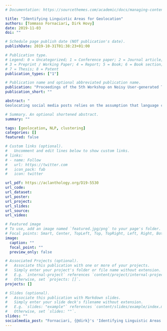 ```yaml
---
# Documentation: https://sourcethemes.com/academic/docs/managing-content/

title: "Identifying Linguistic Areas for Geolocation"
authors: [Tommaso Fornaciari, Dirk Hovy]
date: 2019-11-03
doi: ""

# Schedule page publish date (NOT publication's date).
publishDate: 2019-10-31T01:38:23+01:00

# Publication type.
# Legend: 0 = Uncategorized; 1 = Conference paper; 2 = Journal article;
# 3 = Preprint / Working Paper; 4 = Report; 5 = Book; 6 = Book section;
# 7 = Thesis; 8 = Patent
publication_types: ["1"]

# Publication name and optional abbreviated publication name.
publication: "Proceedings of the 5th Workshop on Noisy User-generated Text (WNUT)"
publication_short: ""

abstract: "
Geolocating social media posts relies on the assumption that language carries sufficient geographic information. However, locations are usually given as continuous latitude/longitude tuples, so we first need to define discrete geographic regions that can serve as labels. Most studies use some form of clustering to discretize the continuous coordinates (Han et al., 2016). However, the resulting regions do not always correspond to existing linguistic areas. Consequently, accuracy at 100 miles tends to be good, but degrades for finer-grained distinctions, when different linguistic regions get lumped together. We describe a new algorithm, Point-to-City (P2C), an iterative k-d tree-based method for clustering geographic coordinates and associating them with towns. We create three sets of labels at different levels of granularity, and compare performance of a state-of-the-art geolocation model trained and tested with P2C labels to one with regular k-d tree labels. Even though P2C results in substantially more labels than the baseline, model accuracy increases significantly over using traditional labels at the fine-grained level, while staying comparable at 100 miles. The results suggest that identifying meaningful linguistic areas is crucial for improving geolocation at a fine-grained level."

# Summary. An optional shortened abstract.
summary: ""

tags: [geolocation, NLP, clustering]
categories: []
featured: false

# Custom links (optional).
#   Uncomment and edit lines below to show custom links.
# links:
# - name: Follow
#   url: https://twitter.com
#   icon_pack: fab
#   icon: twitter

url_pdf: https://aclanthology.org/D19-5530
url_code:
url_dataset:
url_poster:
url_project:
url_slides:
url_source:
url_video:

# Featured image
# To use, add an image named `featured.jpg/png` to your page's folder. 
# Focal points: Smart, Center, TopLeft, Top, TopRight, Left, Right, BottomLeft, Bottom, BottomRight.
image:
  caption: ""
  focal_point: ""
  preview_only: false

# Associated Projects (optional).
#   Associate this publication with one or more of your projects.
#   Simply enter your project's folder or file name without extension.
#   E.g. `internal-project` references `content/project/internal-project/index.md`.
#   Otherwise, set `projects: []`.
projects: []

# Slides (optional).
#   Associate this publication with Markdown slides.
#   Simply enter your slide deck's filename without extension.
#   E.g. `slides: "example"` references `content/slides/example/index.md`.
#   Otherwise, set `slides: ""`.
slides: ""
socialmedia_post: "Fornaciari, {@dirk}'s 'Identifying Linguistic Areas for Geolocation' explores using social media writing for geolocation via Point-to-City (P2C)."
---
```

